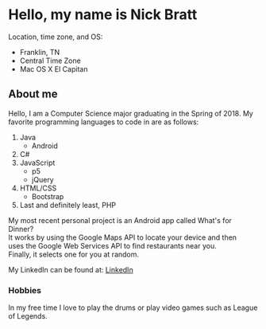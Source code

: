 # Hello, my name is Nick Bratt

  Location, time zone, and OS: 
  * Franklin, TN
  * Central Time Zone
  * Mac OS X El Capitan 
  
## About me
  Hello, I am a Computer Science major graduating in the Spring of 2018.
  My favorite programming languages to code in are as follows: 
  1. Java 
       * Android
  2. C#
  3. JavaScript
       * p5
       * jQuery
  4. HTML/CSS
       * Bootstrap
  5. Last and definitely least, PHP
  
  My most recent personal project is an Android app called What's for Dinner?  
  It works by using the Google Maps API to locate your device and then  
  uses the Google Web Services API to find restaurants near you.  
  Finally, it selects one for you at random.  
  
  My LinkedIn can be found at: [LinkedIn](https://www.linkedin.com/in/nick-bratt-sd)
  
### Hobbies
  In my free time I love to play the drums or play video games such as League of Legends.  
  

